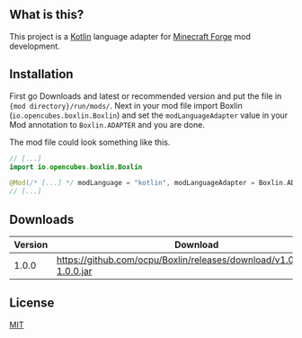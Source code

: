 ## What is this?
This project is a [Kotlin](https://kotlinlang.org/) language adapter for
[Minecraft Forge](http://www.minecraftforge.net/forum/) mod development.


## Installation
First go Downloads and latest or recommended version
and put the file in `{mod directory}/run/mods/`.
Next in your mod file import Boxlin (`io.opencubes.boxlin.Boxlin`) and set the `modLanguageAdapter`
value in your Mod annotation to `Boxlin.ADAPTER` and you are done.

The mod file could look something like this.
```kotlin
// [...]
import io.opencubes.boxlin.Boxlin

@Mod(/* [...] */ modLanguage = "kotlin", modLanguageAdapter = Boxlin.ADAPTER)
// [...]
```

## Downloads
| Version | Download |
|---------|----------|
| 1.0.0   | https://github.com/ocpu/Boxlin/releases/download/v1.0.0/boxlin-1.0.0.jar |

## License
[MIT](https://github.com/ocpu/Boxlin/blob/master/license.txt)